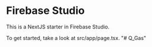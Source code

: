 # Firebase Studio

This is a NextJS starter in Firebase Studio.

To get started, take a look at src/app/page.tsx.
"# Q_Gas" 
